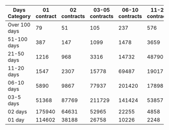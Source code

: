 | Days Category | 01 contract | 02 contracts | 03-05 contracts | 06-10 contracts | 11-20 contracts | 21-50 contracts | 51-100 contracts | Over 100 contracts | Sum   |
|---------------|-------------|--------------|-----------------|-----------------|-----------------|-----------------|------------------|--------------------|-------|
| Over 100 days | 79 | 51 | 105 | 237 | 576 | 2085 | 4155 | 2295 | 9583 |
| 51-100 days | 387 | 147 | 1099 | 1478 | 3659 | 15280 | 12404 | 1785 | 36239 |
| 21-50 days | 1216 | 968 | 3316 | 14732 | 48790 | 89714 | 15799 | 698 | 175233 |
| 11-20 days | 1547 | 2307 | 15778 | 69487 | 190177 | 112221 | 4264 | 39 | 395820 |
| 06-10 days | 5890 | 9867 | 77937 | 201420 | 178983 | 38194 | 1198 | 1 | 513490 |
| 03-5 days | 51368 | 87769 | 211729 | 141424 | 53857 | 6167 | 125 | 0 | 552439 |
| 02 days | 175940 | 64631 | 52965 | 22255 | 4858 | 668 | 28 | 0 | 321345 |
| 01 day | 114602 | 38188 | 26758 | 10226 | 2248 | 359 | 12 | 13 | 192406 |
